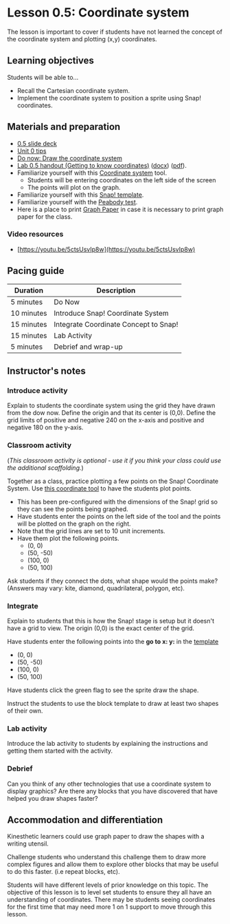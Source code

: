 # Lesson 0.5: Coordinate system

The lesson is important to cover if students have not learned the concept of the coordinate system and plotting (x,y) coordinates.

## Learning objectives

Students will be able to...

* Recall the Cartesian coordinate system.
* Implement the coordinate system to position a sprite using Snap! coordinates.

## Materials and preparation

* [0.5 slide deck](https://github.com/TEALSK12/introduction-to-computer-science/raw/master/slidedecks/TEALS%20SNAP%200.5.pptx)
* [Unit 0 tips](unit_0_tips.md)
* [Do now: Draw the coordinate system](do_now_05.md)
* [Lab 0.5 handout (Getting to know coordinates)](lab_05.md) ([docx](https://github.com/TEALSK12/introduction-to-computer-science/raw/master/Unit%200/lab_05.docx)) ([pdf](https://github.com/TEALSK12/introduction-to-computer-science/raw/master/Unit%200/lab_05.pdf)).
* Familiarize yourself with this [Coordinate system](https://www.desmos.com/calculator/ui4klsjued) tool.
  * Students will be entering coordinates on the left side of the screen
  * The points will plot on the graph.
* Familiarize yourself with this [Snap! template](https://snap.berkeley.edu/snap/snap.html#present:Username=aspiece%40gmail.com&ProjectName=Snap%20Coordinate%20System%20Intro).
* Familiarize yourself with the [Peabody test](https://snap.berkeley.edu/snap/snap.html#present:Username=aspiece%40gmail.com&ProjectName=PeabodyTest).
* Here is a place to print [Graph Paper](https://free-printable-paper.com/graph-paper/) in case it is necessary to print graph paper for the class.

### Video resources

* [https://youtu.be/5ctsUsvIp8w](https://youtu.be/5ctsUsvIp8w)

## Pacing guide

| Duration   | Description                                   |
| ---------- | --------------------------------------------- |
| 5 minutes  | Do Now |
| 10 minutes  | Introduce Snap! Coordinate System              |
| 15 minutes | Integrate Coordinate Concept to Snap! |
| 15 minutes | Lab Activity |
| 5 minutes | Debrief and wrap-up                           |

## Instructor's notes

### Introduce activity

Explain to students the coordinate system using the grid they have drawn from the dow now.
Define the origin and that its center is (0,0).
Define the grid limits of positive and negative 240 on the x-axis and positive and negative 180 on the y-axis.

### Classroom activity

(_This classroom activity is optional - use it if you think your class could use the additional scaffolding._)

Together as a class, practice plotting a few points on the Snap! Coordinate System.
Use [this coordinate tool](https://www.desmos.com/calculator/ui4klsjued) to have the students plot points.

* This has been pre-configured with the dimensions of the Snap! grid so they can see the points being graphed.
* Have students enter the points on the left side of the tool and the points will be plotted on the graph on the right.
* Note that the grid lines are set to 10 unit increments.
* Have them plot the following points.
  * (0, 0)
  * (50, -50)
  * (100, 0)
  * (50, 100)

Ask students if they connect the dots, what shape would the points make? (Answers may vary: kite, diamond, quadrilateral, polygon, etc).

### Integrate

Explain to students that this is how the Snap! stage is setup but it doesn't have a grid to view.
The origin (0,0) is the exact center of the grid.

Have students enter the following points into the **go to x: y:** in the [template](https://snap.berkeley.edu/snap/snap.html#present:Username=aspiece%40gmail.com&ProjectName=Snap%20Coordinate%20System%20Intro)

* (0, 0)
* (50, -50)
* (100, 0)
* (50, 100)

Have students click the green flag to see the sprite draw the shape.

Instruct the students to use the block template to draw at least two shapes of their own.

### Lab activity

Introduce the lab activity to students by explaining the instructions and getting them started with the activity.

### Debrief

Can you think of any other technologies that use a coordinate system to display graphics?
Are there any blocks that you have discovered that have helped you draw shapes faster?

## Accommodation and differentiation

Kinesthetic learners could use graph paper to draw the shapes with a writing utensil.

Challenge students who understand this challenge them to draw more complex figures and allow them to explore other blocks that may be useful to do this faster. (i.e repeat blocks, etc).

Students will have different levels of prior knowledge on this topic. The objective of this lesson is to level set students to ensure they all have an understanding of coordinates. There may be students seeing coordinates for the first time that may need more 1 on 1 support to move through this lesson.
